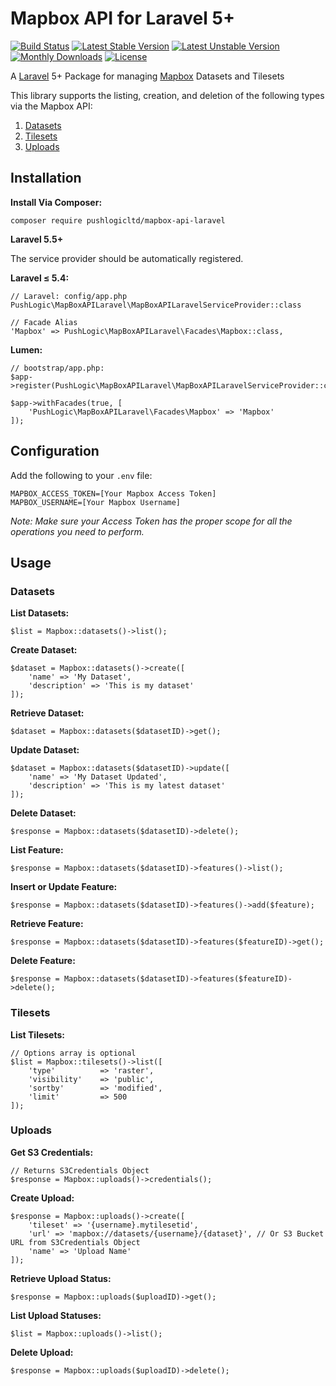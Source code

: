 # Mapbox API for Laravel 5+

[![Build Status](https://travis-ci.org/pushlogicltd/mapbox-api-laravel.svg)](https://travis-ci.org/pushlogicltd/mapbox-api-laravel)
[![Latest Stable Version](https://poser.pugx.org/pushlogicltd/mapbox-api-laravel/v/stable)](https://packagist.org/packages/pushlogicltd/mapbox-api-laravel)
[![Latest Unstable Version](https://poser.pugx.org/pushlogicltd/mapbox-api-laravel/v/unstable)](https://packagist.org/packages/pushlogicltd/mapbox-api-laravel)
[![Monthly Downloads](https://poser.pugx.org/pushlogicltd/mapbox-api-laravel/d/monthly)](https://packagist.org/packages/pushlogicltd/mapbox-api-laravel)
[![License](https://poser.pugx.org/pushlogicltd/mapbox-api-laravel/license)](https://packagist.org/packages/pushlogicltd/mapbox-api-laravel)

A [Laravel](https://laravel.com/) 5+ Package for managing [Mapbox](https://www.mapbox.com/api-documentation/) Datasets and Tilesets

This library supports the listing, creation, and deletion of the following types via the Mapbox API:

1. [Datasets](https://www.mapbox.com/api-documentation/#datasets)
2. [Tilesets](https://www.mapbox.com/api-documentation/#tilesets)
3. [Uploads](https://www.mapbox.com/api-documentation/#uploads)

## Installation

**Install Via Composer:**
```
composer require pushlogicltd/mapbox-api-laravel
```

**Laravel 5.5+**

The service provider should be automatically registered.

**Laravel ≤ 5.4:**
```
// Laravel: config/app.php
PushLogic\MapBoxAPILaravel\MapBoxAPILaravelServiceProvider::class
```

```
// Facade Alias
'Mapbox' => PushLogic\MapBoxAPILaravel\Facades\Mapbox::class,
```

**Lumen:**
```
// bootstrap/app.php:
$app->register(PushLogic\MapBoxAPILaravel\MapBoxAPILaravelServiceProvider::class);

$app->withFacades(true, [
    'PushLogic\MapBoxAPILaravel\Facades\Mapbox' => 'Mapbox'
]);
```


## Configuration

Add the following to your `.env` file:

```
MAPBOX_ACCESS_TOKEN=[Your Mapbox Access Token]
MAPBOX_USERNAME=[Your Mapbox Username]
```

*Note: Make sure your Access Token has the proper scope for all the operations you need to perform.*

## Usage

### Datasets

**List Datasets:**
```
$list = Mapbox::datasets()->list();
```

**Create Dataset:**
```
$dataset = Mapbox::datasets()->create([
	'name' => 'My Dataset',
	'description' => 'This is my dataset'
]);
```

**Retrieve Dataset:**
```
$dataset = Mapbox::datasets($datasetID)->get();
```

**Update Dataset:**
```
$dataset = Mapbox::datasets($datasetID)->update([
	'name' => 'My Dataset Updated',
	'description' => 'This is my latest dataset'
]);
```

**Delete Dataset:**
```
$response = Mapbox::datasets($datasetID)->delete();
```

**List Feature:**
```
$response = Mapbox::datasets($datasetID)->features()->list();
```

**Insert or Update Feature:**
```
$response = Mapbox::datasets($datasetID)->features()->add($feature);
```

**Retrieve Feature:**
```
$response = Mapbox::datasets($datasetID)->features($featureID)->get();
```

**Delete Feature:**
```
$response = Mapbox::datasets($datasetID)->features($featureID)->delete();
```

### Tilesets

**List Tilesets:**
```
// Options array is optional
$list = Mapbox::tilesets()->list([
	'type' 			=> 'raster',
	'visibility' 	=> 'public',
	'sortby' 		=> 'modified',
	'limit' 		=> 500
]);
```

### Uploads

**Get S3 Credentials:**
```
// Returns S3Credentials Object
$response = Mapbox::uploads()->credentials();
```

**Create Upload:**
```
$response = Mapbox::uploads()->create([
	'tileset' => '{username}.mytilesetid',
	'url' => 'mapbox://datasets/{username}/{dataset}', // Or S3 Bucket URL from S3Credentials Object
	'name' => 'Upload Name'
]);
```

**Retrieve Upload Status:**
```
$response = Mapbox::uploads($uploadID)->get();
```

**List Upload Statuses:**
```
$list = Mapbox::uploads()->list();
```

**Delete Upload:**
```
$response = Mapbox::uploads($uploadID)->delete();
```

